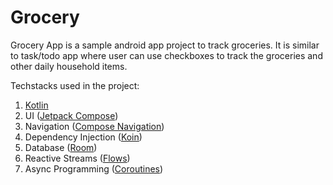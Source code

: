 # Grocery
Grocery App is a sample android app project to track groceries. It is similar to task/todo app where user can use checkboxes to track the groceries and other daily household items. 

Techstacks used in the project: 

1. [Kotlin](https://kotlinlang.org/) 
2. UI ([Jetpack Compose](https://developer.android.com/compose))
3. Navigation ([Compose Navigation](https://developer.android.com/develop/ui/compose/navigation)) 
4. Dependency Injection ([Koin](https://insert-koin.io/))
5. Database ([Room](https://developer.android.com/training/data-storage/room))
6. Reactive Streams ([Flows](https://kotlinlang.org/api/kotlinx.coroutines/kotlinx-coroutines-core/kotlinx.coroutines.flow/-flow/))
7. Async Programming ([Coroutines](https://kotlinlang.org/docs/coroutines-overview.html))
